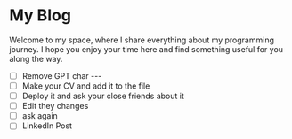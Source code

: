 # My Blog

Welcome to my space, where I share everything about my programming journey. I hope you enjoy your time here and find something useful for you along the way.


- [ ] Remove GPT char ---
- [ ] Make your CV and add it to the file
- [ ] Deploy it and ask your close friends about it
- [ ] Edit they changes
- [ ] ask again 
- [ ] LinkedIn Post